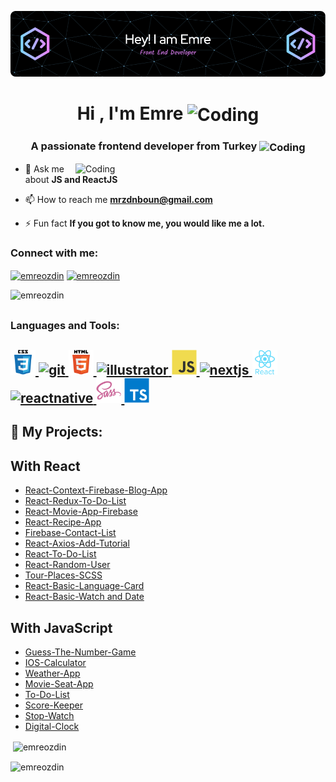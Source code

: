 ![MasterHead](./github-header-image.png)<h1 align="center">Hi , I'm Emre <img align="center" alt="Coding" width="40" src="https://camo.githubusercontent.com/e8e7b06ecf583bc040eb60e44eb5b8e0ecc5421320a92929ce21522dbc34c891/68747470733a2f2f6d656469612e67697068792e636f6d2f6d656469612f6876524a434c467a6361737252346961377a2f67697068792e676966"></h1>

<h3 align="center">A passionate frontend developer from Turkey  <img align="center" alt="Coding" width="50" src="https://camo.githubusercontent.com/63371d36886ee658f5a97401f393e1ab1684b2fd3de674b8f5efc7d410b2a3d0/68747470733a2f2f6d656469612e67697068792e636f6d2f6d656469612f57556c706c634d704f43456d5447427442572f67697068792e676966"></h3>
<img align="right" alt="Coding" width="400" src="https://cdn.dribbble.com/users/1162077/screenshots/3848914/programmer.gif">


- 💬 Ask me about **JS and ReactJS**

- 📫 How to reach me **mrzdnboun@gmail.com**

- ⚡ Fun fact **If you got to know me, you would like me a lot.**

<h3 align="left">Connect with me:</h3>
 <p align="left">
<a href="https://linkedin.com/in/emreozdin" target="blank"><img align="center" src="https://raw.githubusercontent.com/rahuldkjain/github-profile-readme-generator/master/src/images/icons/Social/linked-in-alt.svg" alt="emreozdin" height="30" width="40" /></a>
  <a href="mailto:mrzdnboun@gmail.com" target="blank"><img align="center" src="https://upload.wikimedia.org/wikipedia/commons/thumb/7/7e/Gmail_icon_%282020%29.svg/1024px-Gmail_icon_%282020%29.svg.png" alt="emreozdin" height="25" width="35" /></a>
</p>
<p align="left"> <img src="https://komarev.com/ghpvc/?username=emreozdin&label=Profile%20views&color=0e75b6&style=flat" alt="emreozdin" /> </p>

## <h3 align="left">Languages and Tools:</h3>

## <p align="left"> <a href="https://www.w3schools.com/css/" target="_blank" rel="noreferrer"> <img src="https://raw.githubusercontent.com/devicons/devicon/master/icons/css3/css3-original-wordmark.svg" alt="css3" width="40" height="40"/> </a> <a href="https://git-scm.com/" target="_blank" rel="noreferrer"> <img src="https://www.vectorlogo.zone/logos/git-scm/git-scm-icon.svg" alt="git" width="40" height="40"/> </a> <a href="https://www.w3.org/html/" target="_blank" rel="noreferrer"> <img src="https://raw.githubusercontent.com/devicons/devicon/master/icons/html5/html5-original-wordmark.svg" alt="html5" width="40" height="40"/> </a> <a href="https://www.adobe.com/in/products/illustrator.html" target="_blank" rel="noreferrer"> <img src="https://www.vectorlogo.zone/logos/adobe_illustrator/adobe_illustrator-icon.svg" alt="illustrator" width="40" height="40"/> </a> <a href="https://developer.mozilla.org/en-US/docs/Web/JavaScript" target="_blank" rel="noreferrer"> <img src="https://raw.githubusercontent.com/devicons/devicon/master/icons/javascript/javascript-original.svg" alt="javascript" width="40" height="40"/> </a> <a href="https://nextjs.org/" target="_blank" rel="noreferrer"> <img src="https://cdn.worldvectorlogo.com/logos/nextjs-2.svg" alt="nextjs" width="40" height="40"/> </a> <a href="https://reactjs.org/" target="_blank" rel="noreferrer"> <img src="https://raw.githubusercontent.com/devicons/devicon/master/icons/react/react-original-wordmark.svg" alt="react" width="40" height="40"/> </a> <a href="https://reactnative.dev/" target="_blank" rel="noreferrer"> <img src="https://reactnative.dev/img/header_logo.svg" alt="reactnative" width="40" height="40"/> </a> <a href="https://sass-lang.com" target="_blank" rel="noreferrer"> <img src="https://raw.githubusercontent.com/devicons/devicon/master/icons/sass/sass-original.svg" alt="sass" width="40" height="40"/> </a> <a href="https://www.typescriptlang.org/" target="_blank" rel="noreferrer"> <img src="https://raw.githubusercontent.com/devicons/devicon/master/icons/typescript/typescript-original.svg" alt="typescript" width="40" height="40"/> </a> 

## :star2: My Projects: 
## With React
- <a href="https://tuncay-firebase-react-context-blogapp.netlify.app/" target="_blank" >React-Context-Firebase-Blog-App</a>
- <a href="https://tuncay-arican-todo-list-with-redux.netlify.app/" target="_blank" >React-Redux-To-Do-List</a>
- <a href="https://tuncayaricanreactmovieapp.netlify.app/" target="_blank" >React-Movie-App-Firebase</a>
- <a href="https://tuncayaricanrecipeapp.netlify.app/" target="_blank" >React-Recipe-App</a>
- <a href="https://tuncayarican-firebase-contact.netlify.app/" target="_blank" >Firebase-Contact-List</a>
- <a href="https://tuncayarican-react-axios-addtutorial.netlify.app/" target="_blank" >React-Axios-Add-Tutorial</a>
- <a href="https://tuncayarican-react-to-do-list.netlify.app/" target="_blank" >React-To-Do-List</a>
- <a href="https://tuncayarican-random-user.netlify.app/" target="_blank" >React-Random-User</a>
- <a href="https://tuncayarican-react-scss.netlify.app/" target="_blank" >Tour-Places-SCSS</a>
- <a href="https://languagecardtuncayarican.netlify.app" target="_blank" >React-Basic-Language-Card</a>
- <a href="https://tuncayarican.github.io/React_basic_project/" target="_blank" >React-Basic-Watch and Date</a>


## With JavaScript

- <a href="https://emreozdin.github.io/js-1-find-the-number/" target="_blank" >Guess-The-Number-Game</a>
- <a href="https://emreozdin.github.io/js-3-ios-calculator/" target="_blank" >IOS-Calculator</a>
- <a href="https://tuncayarican.github.io/Weather-App/" target="_blank" >Weather-App</a>
- <a href="https://tuncayarican.github.io/Movie_seat_app/" target="_blank" >Movie-Seat-App</a>
- <a href="https://emreozdin.github.io/js-2-to-do-app" target="_blank" >To-Do-List</a>
- <a href="https://tuncayarican.github.io/Score_Keeper_JS_events/" target="_blank" >Score-Keeper</a>
- <a href="https://tuncayarican.github.io/Stop_watch/" target="_blank" >Stop-Watch</a>
- <a href="https://tuncayarican.github.io/Digital_Clock/" target="_blank" >Digital-Clock</a>


 

 <p>&nbsp;<img align="center" src="https://github-readme-stats.vercel.app/api?username=emreozdin&show_icons=true&locale=en" alt="emreozdin" /></p><p><img align="center" src="https://github-readme-streak-stats.herokuapp.com/?user=emreozdin&" alt="emreozdin" /></p>
